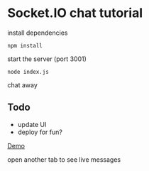 # Socket.IO chat tutorial

install dependencies

`npm install`

start the server (port 3001)

`node index.js`

chat away

## Todo
- update UI
- deploy for fun?

[Demo](https://cj-socket-chat.herokuapp.com)

open another tab to see live messages

